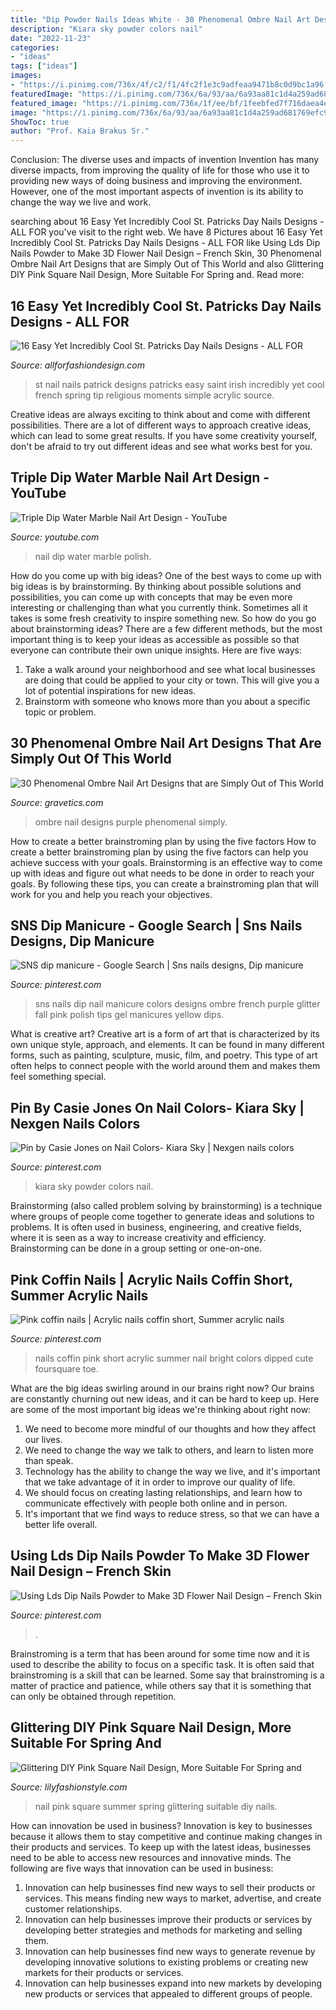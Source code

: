 ```yaml
---
title: "Dip Powder Nails Ideas White - 30 Phenomenal Ombre Nail Art Designs That Are Simply Out Of This World"
description: "Kiara sky powder colors nail"
date: "2022-11-23"
categories:
- "ideas"
tags: ["ideas"]
images:
- "https://i.pinimg.com/736x/4f/c2/f1/4fc2f1e3c9adfeaa9471b8c0d9bc1a96.jpg"
featuredImage: "https://i.pinimg.com/736x/6a/93/aa/6a93aa81c1d4a259ad681769efc9b31c--dipped-nails-coffin-nails.jpg"
featured_image: "https://i.pinimg.com/736x/1f/ee/bf/1feebfed7f716daea4ee00124ab7652c--sns-nails-manicures.jpg"
image: "https://i.pinimg.com/736x/6a/93/aa/6a93aa81c1d4a259ad681769efc9b31c--dipped-nails-coffin-nails.jpg"
ShowToc: true
author: "Prof. Kaia Brakus Sr."
---
```



Conclusion: The diverse uses and impacts of invention
Invention has many diverse impacts, from improving the quality of life for those who use it to providing new ways of doing business and improving the environment. However, one of the most important aspects of invention is its ability to change the way we live and work.

	

		
searching about 16 Easy Yet Incredibly Cool St. Patricks Day Nails Designs - ALL FOR you've visit to the right web. We have 8 Pictures about 16 Easy Yet Incredibly Cool St. Patricks Day Nails Designs - ALL FOR like Using Lds Dip Nails Powder to Make 3D Flower Nail Design – French Skin, 30 Phenomenal Ombre Nail Art Designs that are Simply Out of This World and also Glittering DIY Pink Square Nail Design, More Suitable For Spring and. Read more:
		
    
## 16 Easy Yet Incredibly Cool St. Patricks Day Nails Designs - ALL FOR

<img loading=lazy src="https://allforfashiondesign.com/wp-content/uploads/2017/02/le-7-600x600.jpg" onerror="this.onerror=null;this.src='https://tse2.mm.bing.net/th?id=OIP.H-DbW1Nme-ScJb_NQRIR6QHaHa&amp;pid=15.1';" alt="16 Easy Yet Incredibly Cool St. Patricks Day Nails Designs - ALL FOR">

_Source: allforfashiondesign.com_

>st nail nails patrick designs patricks easy saint irish incredibly yet cool french spring tip religious moments simple acrylic source. 

	

Creative ideas are always exciting to think about and come with different possibilities. There are a lot of different ways to approach creative ideas, which can lead to some great results. If you have some creativity yourself, don't be afraid to try out different ideas and see what works best for you.

    
## Triple Dip Water Marble Nail Art Design - YouTube

<img loading=lazy src="http://i1.ytimg.com/vi/6DcgMRD96qk/maxresdefault.jpg" onerror="this.onerror=null;this.src='https://tse3.mm.bing.net/th?id=OIP._PR6gv17ammdu3FlsJdgngHaEK&amp;pid=15.1';" alt="Triple Dip Water Marble Nail Art Design - YouTube">

_Source: youtube.com_

>nail dip water marble polish. 

	

How do you come up with big ideas?
One of the best ways to come up with big ideas is by brainstorming. By thinking about possible solutions and possibilities, you can come up with concepts that may be even more interesting or challenging than what you currently think. Sometimes all it takes is some fresh creativity to inspire something new. So how do you go about brainstorming ideas? There are a few different methods, but the most important thing is to keep your ideas as accessible as possible so that everyone can contribute their own unique insights. Here are five ways: 
1) Take a walk around your neighborhood and see what local businesses are doing that could be applied to your city or town. This will give you a lot of potential inspirations for new ideas. 
2) Brainstorm with someone who knows more than you about a specific topic or problem.

    
## 30 Phenomenal Ombre Nail Art Designs That Are Simply Out Of This World

<img loading=lazy src="http://www.gravetics.com/wp-content/uploads/2017/08/Purple-Ombre-Nail-Design-Idea.jpg" onerror="this.onerror=null;this.src='https://tse3.mm.bing.net/th?id=OIP.pfmrMvGLEA5S7PK2_8EcPwHaLH&amp;pid=15.1';" alt="30 Phenomenal Ombre Nail Art Designs that are Simply Out of This World">

_Source: gravetics.com_

>ombre nail designs purple phenomenal simply. 

	

How to create a better brainstroming plan by using the five factors
How to create a better brainstroming plan by using the five factors can help you achieve success with your goals. Brainstorming is an effective way to come up with ideas and figure out what needs to be done in order to reach your goals. By following these tips, you can create a brainstroming plan that will work for you and help you reach your objectives.

    
## SNS Dip Manicure - Google Search | Sns Nails Designs, Dip Manicure

<img loading=lazy src="https://i.pinimg.com/736x/1f/ee/bf/1feebfed7f716daea4ee00124ab7652c--sns-nails-manicures.jpg" onerror="this.onerror=null;this.src='https://tse2.mm.bing.net/th?id=OIP.ADT66outrZkuUJ8MTxZIXwHaJ4&amp;pid=15.1';" alt="SNS dip manicure - Google Search | Sns nails designs, Dip manicure">

_Source: pinterest.com_

>sns nails dip nail manicure colors designs ombre french purple glitter fall pink polish tips gel manicures yellow dips. 

	

What is creative art?
Creative art is a form of art that is characterized by its own unique style, approach, and elements. It can be found in many different forms, such as painting, sculpture, music, film, and poetry. This type of art often helps to connect people with the world around them and makes them feel something special.

    
## Pin By Casie Jones On Nail Colors- Kiara Sky | Nexgen Nails Colors

<img loading=lazy src="https://i.pinimg.com/736x/c1/67/1b/c1671b74e6a7797382330566837605f2.jpg" onerror="this.onerror=null;this.src='https://tse3.mm.bing.net/th?id=OIP.EApktikopgebIWZoDnJ_fAHaF9&amp;pid=15.1';" alt="Pin by Casie Jones on Nail Colors- Kiara Sky | Nexgen nails colors">

_Source: pinterest.com_

>kiara sky powder colors nail. 

	

Brainstorming (also called problem solving by brainstorming) is a technique where groups of people come together to generate ideas and solutions to problems. It is often used in business, engineering, and creative fields, where it is seen as a way to increase creativity and efficiency. Brainstorming can be done in a group setting or one-on-one.

    
## Pink Coffin Nails | Acrylic Nails Coffin Short, Summer Acrylic Nails

<img loading=lazy src="https://i.pinimg.com/736x/6a/93/aa/6a93aa81c1d4a259ad681769efc9b31c--dipped-nails-coffin-nails.jpg" onerror="this.onerror=null;this.src='https://tse4.mm.bing.net/th?id=OIP.8a1maowglUsnGQ4Rc0X87wHaJ3&amp;pid=15.1';" alt="Pink coffin nails | Acrylic nails coffin short, Summer acrylic nails">

_Source: pinterest.com_

>nails coffin pink short acrylic summer nail bright colors dipped cute foursquare toe. 

	

What are the big ideas swirling around in our brains right now?
Our brains are constantly churning out new ideas, and it can be hard to keep up. Here are some of the most important big ideas we're thinking about right now: 
1. We need to become more mindful of our thoughts and how they affect our lives. 
2. We need to change the way we talk to others, and learn to listen more than speak. 
3. Technology has the ability to change the way we live, and it's important that we take advantage of it in order to improve our quality of life. 
4. We should focus on creating lasting relationships, and learn how to communicate effectively with people both online and in person. 
5. It's important that we find ways to reduce stress, so that we can have a better life overall.

    
## Using Lds Dip Nails Powder To Make 3D Flower Nail Design – French Skin

<img loading=lazy src="https://i.pinimg.com/736x/4f/c2/f1/4fc2f1e3c9adfeaa9471b8c0d9bc1a96.jpg" onerror="this.onerror=null;this.src='https://tse2.mm.bing.net/th?id=OIP.4yPNI9sYu6Yko7KJ1fnhNAHaHa&amp;pid=15.1';" alt="Using Lds Dip Nails Powder to Make 3D Flower Nail Design – French Skin">

_Source: pinterest.com_

>. 

	

Brainstroming is a term that has been around for some time now and it is used to describe the ability to focus on a specific task. It is often said that brainstroming is a skill that can be learned. Some say that brainstroming is a matter of practice and patience, while others say that it is something that can only be obtained through repetition.

    
## Glittering DIY Pink Square Nail Design, More Suitable For Spring And

<img loading=lazy src="https://lilyfashionstyle.com/wp-content/uploads/2020/03/59.jpg" onerror="this.onerror=null;this.src='https://tse3.mm.bing.net/th?id=OIP.RnpusfINfsFDFEQlisejkgHaK0&amp;pid=15.1';" alt="Glittering DIY Pink Square Nail Design, More Suitable For Spring and">

_Source: lilyfashionstyle.com_

>nail pink square summer spring glittering suitable diy nails. 

	

How can innovation be used in business?
Innovation is key to businesses because it allows them to stay competitive and continue making changes in their products and services. To keep up with the latest ideas, businesses need to be able to access new resources and innovative minds. The following are five ways that innovation can be used in business: 
1. Innovation can help businesses find new ways to sell their products or services. This means finding new ways to market, advertise, and create customer relationships. 
2. Innovation can help businesses improve their products or services by developing better strategies and methods for marketing and selling them. 
3. Innovation can help businesses find new ways to generate revenue by developing innovative solutions to existing problems or creating new markets for their products or services. 
4. Innovation can help businesses expand into new markets by developing new products or services that appealed to different groups of people. 

